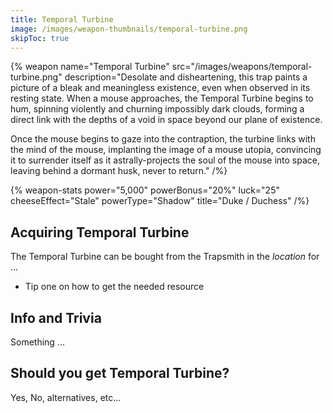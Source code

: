 ```yaml
---
title: Temporal Turbine
image: /images/weapon-thumbnails/temporal-turbine.png
skipToc: true
---
```


{% weapon
 name="Temporal Turbine"
 src="/images/weapons/temporal-turbine.png"
 description="Desolate and disheartening, this trap paints a picture of a bleak and meaningless existence, even when observed in its resting state. When a mouse approaches, the Temporal Turbine begins to hum, spinning violently and churning impossibly dark clouds, forming a direct link with the depths of a void in space beyond our plane of existence.

Once the mouse begins to gaze into the contraption, the turbine links with the mind of the mouse, implanting the image of a mouse utopia, convincing it to surrender itself as it astrally-projects the soul of the mouse into space, leaving behind a dormant husk, never to return."
/%}

{% weapon-stats
 power="5,000"
 powerBonus="20%"
 luck="25"
 cheeseEffect="Stale"
 powerType="Shadow"
 title="Duke / Duchess"
/%}

## Acquiring Temporal Turbine

The Temporal Turbine can be bought from the Trapsmith in the *location* for ...

- Tip one on how to get the needed resource

## Info and Trivia

Something ...

## Should you get Temporal Turbine?

Yes, No, alternatives, etc...
